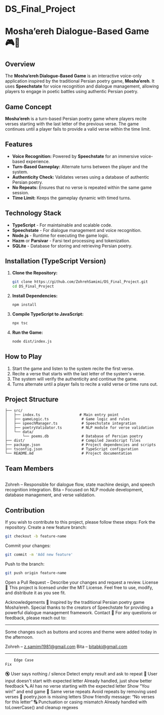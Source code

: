 # DS_Final_Project
# Mosha’ereh Dialogue-Based Game 🎮🎤

## Overview
The **Mosha’ereh Dialogue-Based Game** is an interactive voice-only application inspired by the traditional Persian poetry game, **Mosha’ereh**. It uses **Speechstate** for voice recognition and dialogue management, allowing players to engage in poetic battles using authentic Persian poetry.

## Game Concept
**Mosha’ereh** is a turn-based Persian poetry game where players recite verses starting with the last letter of the previous verse. The game continues until a player fails to provide a valid verse within the time limit.

## Features
- **Voice Recognition:** Powered by **Speechstate** for an immersive voice-based experience.
- **Turn-Based Gameplay:** Alternate turns between the player and the system.
- **Authenticity Check:** Validates verses using a database of authentic Persian poetry.
- **No Repeats:** Ensures that no verse is repeated within the same game session.
- **Time Limit:** Keeps the gameplay dynamic with timed turns.

## Technology Stack
- **TypeScript** - For maintainable and scalable code.
- **Speechstate** - For dialogue management and voice recognition.
- **Node.js** - Runtime for executing the game logic.
- **Hazm** or **Parsivar** - Farsi text processing and tokenization.
- **SQLite** - Database for storing and retrieving Persian poetry.

## Installation (TypeScript Version)
1. **Clone the Repository:**
    ```bash
    git clone https://github.com/ZohrehSamimi/DS_Final_Project.git
    cd DS_Final_Project
    ```

2. **Install Dependencies:**
    ```bash
    npm install
    ```

3. **Compile TypeScript to JavaScript:**
    ```bash
    npx tsc
    ```

4. **Run the Game:**
    ```bash
    node dist/index.js
    ```

## How to Play
1. Start the game and listen to the system recite the first verse.
2. Recite a verse that starts with the last letter of the system's verse.
3. The system will verify the authenticity and continue the game.
4. Turns alternate until a player fails to recite a valid verse or time runs out.

## Project Structure
```plaintext
├── src/
│   ├── index.ts                  # Main entry point
│   ├── gameLogic.ts               # Game logic and rules
│   ├── speechManager.ts           # Speechstate integration
│   ├── poetryValidator.ts         # NLP module for verse validation
│   └── data/
│       └── poems.db               # Database of Persian poetry
├── dist/                          # Compiled JavaScript files
├── package.json                   # Project dependencies and scripts
├── tsconfig.json                  # TypeScript configuration
└── README.md                      # Project documentation

```

## Team Members
```
```
Zohreh – Responsible for dialogue flow, state machine design, and speech recognition integration.
Bita – Focused on NLP module development, database management, and verse validation.

## Contribution
If you wish to contribute to this project, please follow these steps:
Fork the repository.
Create a new feature branch:
 ```bash
git checkout -b feature-name
```
Commit your changes:
 ```bash
git commit -m 'Add new feature'
```
Push to the branch:
 ```bash
git push origin feature-name
```
Open a Pull Request – Describe your changes and request a review.
License 📜
This project is licensed under the MIT License. Feel free to use, modify, and distribute it as you see fit.

Acknowledgements 🙏
Inspired by the traditional Persian poetry game Mosha’ereh.
Special thanks to the creators of Speechstate for providing a powerful dialogue management framework.
Contact 📧
For any questions or feedback, please reach out to:
_______ 

Some changes such as buttons and scores and theme were added today in the afternoon. 



Zohreh – z.samimi1981@gmail.com
Bita – bitabki@gmail.com 



**************
        Edge Case	                                                          Fix
🔇 User says nothing / silence	                            Detect empty result and ask to repeat
🔡 User input doesn't start with expected letter	        Already handled, just show better feedback
🔤 AI has no verse starting with the expected letter	    Show “You win!” and end game
🔁 Same verse repeats	                                    Avoid repeats by removing used verses
📄 poetry.json is missing letters                    	    Show friendly message: “No verses for this letter”
🔠 Punctuation or casing mismatch	                        Already handled with toLowerCase() and cleanup regexes
